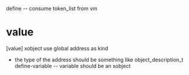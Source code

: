 define -- consume token_list from vm

# value

[value] xobject use global address as kind
- the type of the address should be something like object_description_t
define-variable -- variable should be an xobject
